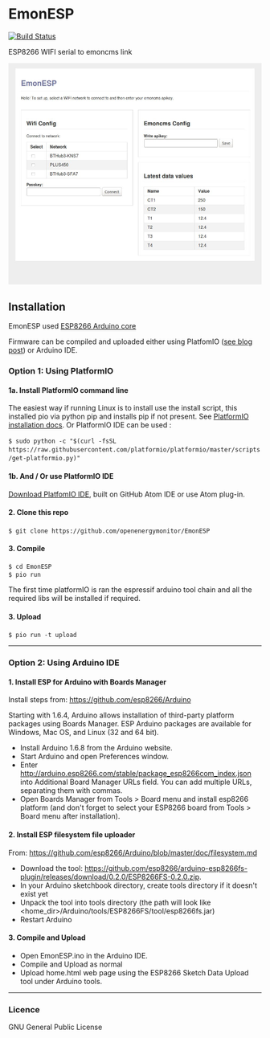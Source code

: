 # EmonESP

[![Build Status](https://travis-ci.org/openenergymonitor/EmonESP.svg?branch=master)](https://travis-ci.org/openenergymonitor/EmonESP)

ESP8266 WIFI serial to emoncms link

![EmonEsp WiFi AP Setup Portal](docs/emonesp.jpg)

## Installation

EmonESP used [ESP8266 Arduino core](https://github.com/esp8266/Arduino)

Firmware can be compiled and uploaded either using PlatfomIO ([see blog post](https://blog.openenergymonitor.org/2016/06/platformio/)) or Arduino IDE.


### Option 1: Using PlatformIO

#### 1a. Install PlatformIO command line

The easiest way if running Linux is to install use the install script, this installed pio via python pip and installs pip if not present. See [PlatformIO installation docs](http://docs.platformio.org/en/latest/installation.html#installer-script). Or PlatformIO IDE can be used :

`$ sudo python -c "$(curl -fsSL https://raw.githubusercontent.com/platformio/platformio/master/scripts/get-platformio.py)"`

#### 1b. And / Or use PlatformIO IDE

[Download PlatfomIO IDE](http://platformio.org/platformio-ide), built on GitHub Atom IDE or use Atom plug-in.

#### 2. Clone this repo

`$ git clone https://github.com/openenergymonitor/EmonESP`

#### 3. Compile

```
$ cd EmonESP
$ pio run
```

The first time platformIO is ran the espressif arduino tool chain and all the required libs will be installed if required.


#### 3. Upload

`$ pio run -t upload`

***

### Option 2: Using Arduino IDE

#### 1. Install ESP for Arduino with Boards Manager

Install steps from: https://github.com/esp8266/Arduino

Starting with 1.6.4, Arduino allows installation of third-party platform packages using Boards Manager. ESP Arduino packages are available for Windows, Mac OS, and Linux (32 and 64 bit).

- Install Arduino 1.6.8 from the Arduino website.
- Start Arduino and open Preferences window.
- Enter http://arduino.esp8266.com/stable/package_esp8266com_index.json into Additional Board Manager URLs field. You can add multiple URLs, separating them with commas.
- Open Boards Manager from Tools > Board menu and install esp8266 platform (and don't forget to select your ESP8266 board from Tools > Board menu after installation).

#### 2. Install ESP filesystem file uploader

From: https://github.com/esp8266/Arduino/blob/master/doc/filesystem.md

- Download the tool: https://github.com/esp8266/arduino-esp8266fs-plugin/releases/download/0.2.0/ESP8266FS-0.2.0.zip.
- In your Arduino sketchbook directory, create tools directory if it doesn't exist yet
- Unpack the tool into tools directory (the path will look like <home_dir>/Arduino/tools/ESP8266FS/tool/esp8266fs.jar)
- Restart Arduino

#### 3. Compile and Upload

- Open EmonESP.ino in the Arduino IDE.
- Compile and Upload as normal
- Upload home.html web page using the ESP8266 Sketch Data Upload tool under Arduino tools.

***

### Licence

GNU General Public License
